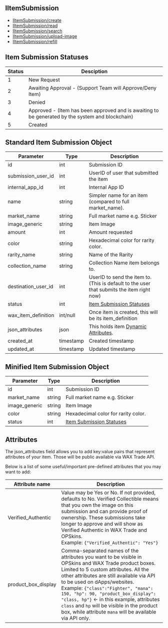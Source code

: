 ## IItemSubmission

- [IItemSubmission/create](IItemSubmission/create.md)
- [IItemSubmission/read](IItemSubmission/read.md)
- [IItemSubmission/search](IItemSubmission/search.md)
- [IItemSubmission/upload-image](IItemSubmission/upload-image.md)
- [IItemSubmission/refill](IItemSubmission/refill.md)

## Item Submission Statuses
Status | Desciption
------ | ----------
1 | New Request
2 | Awaiting Approval - (Support Team will Approve/Deny Item)
3 | Denied
4 | Approved - (Item has been approved and is awaiting to be generated by the system and blockchain)
5 | Created

## Standard Item Submission Object
Parameter | Type | Description
--------- | -----| -------- 
id | int | Submission ID
submission_user_id    | int | UserID of user that submitted the item
internal_app_id| int | Internal App ID
name | string | Simpler name for an item (compared to full market_name).
market_name | string | Full market name e.g. Sticker | WAX DOG.
image_generic | string | Item Image
amount | int | Amount requested
color | string | Hexadecimal color for rarity color.
rarity_name | string | Name of the Rarity
collection_name | string | Collection Name item belongs to.
destination_user_id | int | UserID to send the item to. (This is default to the user that submits the item right now)
status | int | [Item Submission Statuses](/IItemSubmission.md#item-submission-statuses)
wax_item_definition | int/null | Once item is created, this will be its item_definition
json_attributes | json | This holds item [Dynamic Attributes](/IItemSubmission.md#attributes).
created_at | timestamp | Created timestamp
updated_at | timestamp | Updated timestamp

## Minified Item Submission Object
Parameter | Type | Description
--------- | -----| -------- 
id | int | Submission ID
market_name | string | Full market name e.g. Sticker | WAX DOG.
image_generic | string | Item Image
color | string | Hexadecimal color for rarity color.
status | int | [Item Submission Statuses](/IItemSubmission.md#item-submission-statuses)

## Attributes
The json_attributes field allows you to add key:value pairs that represent attributes of your item. Those will be public available via WAX Trade API.

Below is a list of some useful/important pre-defined attributes that you may want to add:

Attribute name | Description
--------- | -------- 
Verified_Authentic | Value may be Yes or No. If not provided, defaults to No. Verified Collectible means that you own the image on this submission and can provide proof of ownership. These submissions take longer to approve and will show as Verified Authentic in WAX Trade and OPSkins. <br>Example: `{"Verified_Authentic": "Yes"}`
product_box_display | Comma-separated names of the attributes you want to be visible in OPSkins and WAX Trade product boxes. Limited to 5 custom attributes. All the other attributes are still available via API to be used on dApps/websites. <br>Example: `{"class":"Fighter", "mana": 150, "hp": 90, "product_box_display": "class, hp"}` <- in this example, attributes `class` and `hp` will be visible in the product box, while attribute `mana` will be available via API only.
